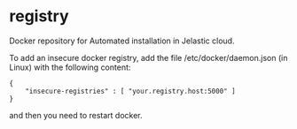# registry
Docker repository for Automated installation in Jelastic cloud.

To add an insecure docker registry, add the file /etc/docker/daemon.json (in Linux) with the following content:

~~~
{
    "insecure-registries" : [ "your.registry.host:5000" ]
}
~~~

and then you need to restart docker.

